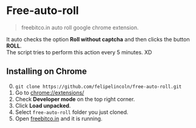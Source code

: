 # Free-auto-roll
> freebitco.in auto roll google chrome extension.

It auto checks the option **Roll without captcha** and then clicks
the button **ROLL**.  
The script tries to perform this action every 5 minutes. XD

## Installing on Chrome
0. `git clone https://github.com/felipelincoln/free-auto-roll.git`
1. Go to [chrome://extensions/](chrome://extensions/)
2. Check **Developer mode** on the top right corner.
3. Click **Load unpacked**.
4. Select `free-auto-roll` folder you just cloned.
5. Open [freebitco.in](freebico.in) and it is running.

